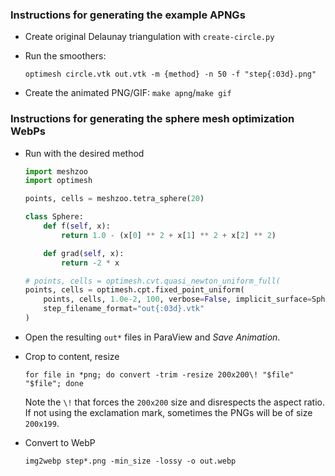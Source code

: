 ### Instructions for generating the example APNGs

* Create original Delaunay triangulation with `create-circle.py`

* Run the smoothers:
  ```
  optimesh circle.vtk out.vtk -m {method} -n 50 -f "step{:03d}.png"
  ```

* Create the animated PNG/GIF: `make apng`/`make gif`


### Instructions for generating the sphere mesh optimization WebPs

* Run with the desired method
  ```python
  import meshzoo
  import optimesh

  points, cells = meshzoo.tetra_sphere(20)

  class Sphere:
      def f(self, x):
          return 1.0 - (x[0] ** 2 + x[1] ** 2 + x[2] ** 2)

      def grad(self, x):
          return -2 * x

  # points, cells = optimesh.cvt.quasi_newton_uniform_full(
  points, cells = optimesh.cpt.fixed_point_uniform(
      points, cells, 1.0e-2, 100, verbose=False, implicit_surface=Sphere(),
      step_filename_format="out{:03d}.vtk"
  )
  ```

* Open the resulting `out*` files in ParaView and _Save Animation_.

* Crop to content, resize
  ```
  for file in *png; do convert -trim -resize 200x200\! "$file" "$file"; done
  ```
  Note the `\!` that forces the `200x200` size and disrespects the aspect ratio. If not
  using the exclamation mark, sometimes the PNGs will be of size `200x199`.

* Convert to WebP
  ```
  img2webp step*.png -min_size -lossy -o out.webp
  ```
